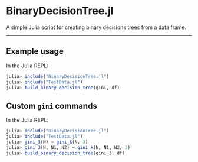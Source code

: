 # BinaryDecisionTree.jl

A simple Julia script for creating binary decisions trees from a data frame.

---

## Example usage

In the Julia REPL:

```julia
julia> include("BinaryDecisionTree.jl")
julia> include("TestData.jl")
julia> build_binary_decision_tree(gini, df) 
```

## Custom `gini` commands

In the Julia REPL:

```julia
julia> include("BinaryDecisionTree.jl")
julia> include("TestData.jl")
julia> gini_3(N) = gini_k(N, 3)
julia> gini_3(N, N1, N2) = gini_k(N, N1, N2, 3)
julia> build_binary_decision_tree(gini_3, df) 
```
